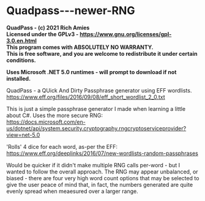 # Quadpass---newer-RNG

__QuadPass - (c) 2021 Rich Amies  
Licensed under the GPLv3 - https://www.gnu.org/licenses/gpl-3.0.en.html  
This program comes with ABSOLUTELY NO WARRANTY.  
This is free software, and you are welcome to redistribute it under certain conditions.__  

__Uses Microsoft .NET 5.0 runtimes - will prompt to download if not installed.__  
    
QuadPass - a QUick And Dirty Passphrase generator using EFF wordlists.  
https://www.eff.org/files/2016/09/08/eff_short_wordlist_2_0.txt
    
This is just a simple passphrase generator I made when learning a little about C#.  Uses the more secure RNG:  
https://docs.microsoft.com/en-us/dotnet/api/system.security.cryptography.rngcryptoserviceprovider?view=net-5.0

'Rolls' 4 dice for each word, as-per the EFF:  
https://www.eff.org/deeplinks/2016/07/new-wordlists-random-passphrases

Would be quicker if it didn't make multiple RNG calls per-word - but I wanted to follow the overall approach.  The RNG may appear unbalanced, or biased - there are four very high word count options that may be selected to give the user peace of mind that, in fact, the numbers generated are quite evenly spread when meaesured over a larger range.
